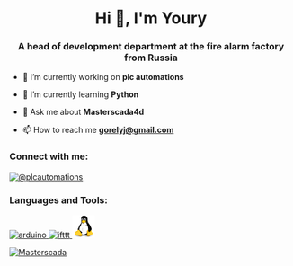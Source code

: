 <h1 align="center">Hi 👋, I'm Youry</h1>
<h3 align="center">A head of development department at the fire alarm factory from Russia</h3>

- 🔭 I’m currently working on **plc automations**

- 🌱 I’m currently learning **Python**

- 💬 Ask me about **Masterscada4d**

- 📫 How to reach me **gorelyj@gmail.com**

<h3 align="left">Connect with me:</h3>
<p align="left">
<a href="https://www.youtube.com/@plcautomations" target="blank"><img align="center" src="https://raw.githubusercontent.com/rahuldkjain/github-profile-readme-generator/master/src/images/icons/Social/youtube.svg" alt="@plcautomations" height="30" width="40" /></a>
</p>

<h3 align="left">Languages and Tools:</h3>
<p align="left"> <a href="https://www.arduino.cc/" target="_blank" rel="noreferrer"> <img src="https://cdn.worldvectorlogo.com/logos/arduino-1.svg" alt="arduino" width="40" height="40"/> </a> 
  <a href="https://ifttt.com/" target="_blank" rel="noreferrer"> <img src="https://www.vectorlogo.zone/logos/ifttt/ifttt-ar21.svg" alt="ifttt" width="40" height="40"/> </a> 
  <a href="https://www.linux.org/" target="_blank" rel="noreferrer"> <img src="https://raw.githubusercontent.com/devicons/devicon/master/icons/linux/linux-original.svg" alt="linux" width="40" height="40"/> </a> 

<a href="https://masterscada.ru/" target="_blank" rel="noreferrer"> <img src="https://upload.wikimedia.org/wikipedia/commons/3/36/Insat_Logo.jpg" alt="Masterscada" width="40" height="40"/> </a>

</p>

